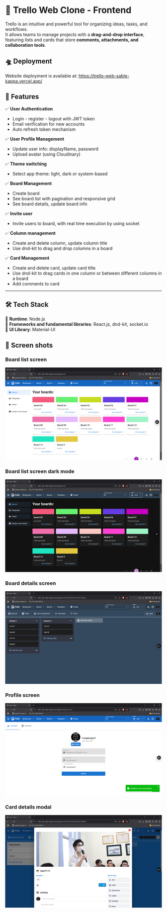 # 📝 Trello Web Clone - Frontend  

Trello is an intuitive and powerful tool for organizing ideas, tasks, and workflows.  
It allows teams to manage projects with a **drag-and-drop interface**, featuring lists and cards that store **comments, attachments, and collaboration tools**.  

## 🛸 Deployment
Website deployment is available at: https://trello-web-sable-kappa.vercel.app/  

## 🚀 Features  

✅ **User Authentication**      
- Login - register - logout with JWT token
- Email verification for new accounts
- Auto refresh token mechanism
    
✅ **User Profile Management**    
- Update user info: displayName, password
- Upload avatar (using Cloudinary)

✅ **Theme switching**    
- Select app theme: light, dark or system-based

✅ **Board Management**     
- Create board
- See board list with pagination and responsive grid
- See board details, update board info

✅ **Invite user**   
- Invite users to board, with real time execution by using socket

✅ **Column management**   
- Create and delete column, update column title
- Use dnd-kit to drag and drop columns in a board

✅ **Card Management**    
- Create and delete card, update card title
- Use dnd-kit to drag cards in one column or between different columns in a board
- Add comments to card

---

## 🛠️ Tech Stack  

🔹 **Runtime**: Node.js  
🔹 **Frameworks and fundamental libraries**: React.js, dnd-kit, socket.io   
🔹 **UI Library**: Material-UI  


## 📸 Screen shots

### Board list screen
![alt text](readme-images/image-1.png)

### Board list screen dark mode
![alt text](readme-images/image-2.png)

### Board details screen
![alt text](readme-images/image-3.png)

### Profile screen
![alt text](readme-images/image-4.png)

### Card details modal
![alt text](readme-images/image-5.png)